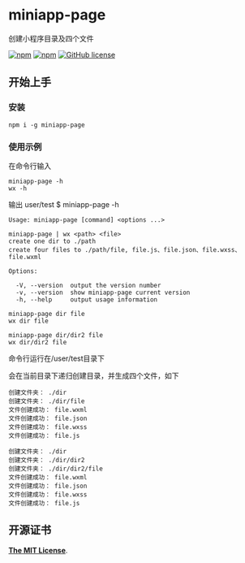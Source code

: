 # miniapp-page 
创建小程序目录及四个文件

[![npm](https://img.shields.io/npm/v/miniapp-page.svg)](https://www.npmjs.com/package/miniapp-page)
[![npm](https://img.shields.io/npm/dt/miniapp-page.svg)](https://www.npmjs.com/package/miniapp-page)
[![GitHub license](https://img.shields.io/github/license/lushuhao/miniapp-page.svg)](https://github.com/lushuhao/miniapp-page/blob/master/LICENSE)

## 开始上手

### 安装

```shell
npm i -g miniapp-page
```

### 使用示例
在命令行输入
```npm
miniapp-page -h
wx -h
```
输出 user/test $ miniapp-page -h
```text
Usage: miniapp-page [command] <options ...>
  
miniapp-page | wx <path> <file> 
create one dir to ./path
create four files to ./path/file, file.js、file.json、file.wxss、file.wxml

Options:

  -V, --version  output the version number
  -v, --version  show miniapp-page current version
  -h, --help     output usage information
```

```npm
miniapp-page dir file
wx dir file
```
```npm
miniapp-page dir/dir2 file
wx dir/dir2 file
```

命令行运行在/user/test目录下

会在当前目录下递归创建目录，并生成四个文件，如下

```text
创建文件夹： ./dir
创建文件夹： ./dir/file
文件创建成功： file.wxml
文件创建成功： file.json
文件创建成功： file.wxss
文件创建成功： file.js
```

```text
创建文件夹： ./dir
创建文件夹： ./dir/dir2
创建文件夹： ./dir/dir2/file
文件创建成功： file.wxml
文件创建成功： file.json
文件创建成功： file.wxss
文件创建成功： file.js
```

## 开源证书

[**The MIT License**](http://opensource.org/licenses/MIT).
